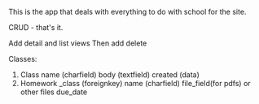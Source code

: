 This is the app that deals with everything to do with school for the site. 

CRUD - that's it. 

Add detail and list views
Then add delete

Classes:
1. Class
	name (charfield)
	body (textfield)
	created (data)
2. Homework
	_class (foreignkey)
	name (charfield)
	file_field(for pdfs) or other files
	due_date
